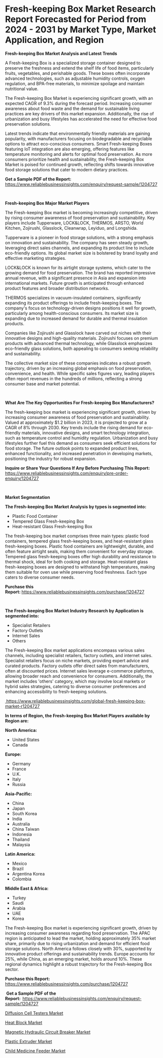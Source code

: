 <p><h1>Fresh-keeping Box Market Research Report Forecasted for Period from 2024 -  2031 by Market Type, Market Application, and Region</h1></p><p><strong>Fresh-keeping Box Market Analysis and Latest Trends</strong></p>
<p><p>A Fresh-keeping Box is a specialized storage container designed to preserve the freshness and extend the shelf life of food items, particularly fruits, vegetables, and perishable goods. These boxes often incorporate advanced technologies, such as adjustable humidity controls, oxygen regulation, and BPA-free materials, to minimize spoilage and maintain nutritional value.</p><p>The Fresh-keeping Box Market is experiencing significant growth, with an expected CAGR of 9.3% during the forecast period. Increasing consumer awareness about food waste and the demand for sustainable living practices are key drivers of this market expansion. Additionally, the rise of urbanization and busy lifestyles has accelerated the need for effective food preservation solutions. </p><p>Latest trends indicate that environmentally friendly materials are gaining popularity, with manufacturers focusing on biodegradable and recyclable options to attract eco-conscious consumers. Smart Fresh-keeping Boxes featuring IoT integration are also emerging, offering features like temperature monitoring and alerts for optimal food preservation. As more consumers prioritize health and sustainability, the Fresh-keeping Box Market is poised for continued growth, reflecting shifts towards innovative food storage solutions that cater to modern dietary practices.</p></p>
<p><strong>Get a Sample PDF of the Report:&nbsp;</strong> <a href="https://www.reliablebusinessinsights.com/enquiry/request-sample/1204727?utm_campaign=57&utm_medium=2&utm_source=Github&utm_content=ia&utm_term=16102024&utm_id=fresh-keeping-box">https://www.reliablebusinessinsights.com/enquiry/request-sample/1204727</a></p>
<p>&nbsp;</p>
<p><strong>Fresh-keeping Box Major Market Players</strong></p>
<p><p>The Fresh-keeping Box market is becoming increasingly competitive, driven by rising consumer awareness of food preservation and sustainability. Key players include Tupperware, LOCK&LOCK, THERMOS, ARSTO, World Kitchen, Zojirushi, Glasslock, Cleanwrap, Leyiduo, and Longshida.</p><p>Tupperware is a pioneer in food storage solutions, with a strong emphasis on innovation and sustainability. The company has seen steady growth, leveraging direct sales channels, and expanding its product line to include eco-friendly options. Its global market size is bolstered by brand loyalty and effective marketing strategies.</p><p>LOCK&LOCK is known for its airtight storage systems, which cater to the growing demand for food preservation. The brand has reported impressive annual revenue, with a significant presence in Asia and expansion into international markets. Future growth is anticipated through enhanced product features and broader distribution networks.</p><p>THERMOS specializes in vacuum-insulated containers, significantly expanding its product offerings to include fresh-keeping boxes. The company's focus on technology-driven designs positions it well for growth, particularly among health-conscious consumers. Its market size is expanding due to increased demand for durable and thermal insulation products.</p><p>Companies like Zojirushi and Glasslock have carved out niches with their innovative designs and high-quality materials. Zojirushi focuses on premium products with advanced thermal technology, while Glasslock emphasizes eco-friendly glass solutions, both appealing to consumers seeking reliability and sustainability.</p><p>The collective market size of these companies indicates a robust growth trajectory, driven by an increasing global emphasis on food preservation, convenience, and health. While specific sales figures vary, leading players often report revenues in the hundreds of millions, reflecting a strong consumer base and market potential.</p></p>
<p>&nbsp;</p>
<p><strong>What Are The Key Opportunities For Fresh-keeping Box Manufacturers?</strong></p>
<p><p>The fresh-keeping box market is experiencing significant growth, driven by increasing consumer awareness of food preservation and sustainability. Valued at approximately $1.2 billion in 2023, it is projected to grow at a CAGR of 8% through 2030. Key trends include the rising demand for eco-friendly materials, innovative designs, and smart technology integration, such as temperature control and humidity regulation. Urbanization and busy lifestyles further fuel this demand as consumers seek efficient solutions for food storage. The future outlook points to expanded product lines, enhanced functionality, and increased penetration in developing markets, positioning the industry for robust expansion.</p></p>
<p><strong>Inquire or Share Your Questions If Any Before Purchasing This Report:</strong> <a href="https://www.reliablebusinessinsights.com/enquiry/pre-order-enquiry/1204727?utm_campaign=57&utm_medium=2&utm_source=Github&utm_content=ia&utm_term=16102024&utm_id=fresh-keeping-box">https://www.reliablebusinessinsights.com/enquiry/pre-order-enquiry/1204727</a></p>
<p>&nbsp;</p>
<p><strong>Market Segmentation</strong></p>
<p><strong>The Fresh-keeping Box Market Analysis by types is segmented into:</strong></p>
<p><ul><li>Plastic Food Container</li><li>Tempered Glass Fresh-keeping Box</li><li>Heat-resistant Glass Fresh-keeping Box</li></ul></p>
<p><p>The fresh-keeping box market comprises three main types: plastic food containers, tempered glass fresh-keeping boxes, and heat-resistant glass fresh-keeping boxes. Plastic food containers are lightweight, durable, and often feature airtight seals, making them convenient for everyday storage. Tempered glass fresh-keeping boxes offer high durability and resistance to thermal shock, ideal for both cooking and storage. Heat-resistant glass fresh-keeping boxes are designed to withstand high temperatures, making them suitable for oven use while preserving food freshness. Each type caters to diverse consumer needs.</p></p>
<p><strong>Purchase this Report:&nbsp;</strong><a href="https://www.reliablebusinessinsights.com/purchase/1204727?utm_campaign=57&utm_medium=2&utm_source=Github&utm_content=ia&utm_term=16102024&utm_id=fresh-keeping-box">https://www.reliablebusinessinsights.com/purchase/1204727</a></p>
<p>&nbsp;</p>
<p><strong>The Fresh-keeping Box Market Industry Research by Application is segmented into:</strong></p>
<p><ul><li>Specialist Retailers</li><li>Factory Outlets</li><li>Internet Sales</li><li>Others</li></ul></p>
<p><p>The Fresh-keeping Box market applications encompass various sales channels, including specialist retailers, factory outlets, and internet sales. Specialist retailers focus on niche markets, providing expert advice and curated products. Factory outlets offer direct sales from manufacturers, often at discounted prices. Internet sales leverage e-commerce platforms, allowing broader reach and convenience for consumers. Additionally, the market includes 'others' category, which may involve local markets or hybrid sales strategies, catering to diverse consumer preferences and enhancing accessibility to fresh-keeping solutions.</p></p>
<p><a href="https://www.reliablebusinessinsights.com/global-fresh-keeping-box-market-r1204727?utm_campaign=57&utm_medium=2&utm_source=Github&utm_content=ia&utm_term=16102024&utm_id=fresh-keeping-box">&nbsp;https://www.reliablebusinessinsights.com/global-fresh-keeping-box-market-r1204727</a></p>
<p><strong>In terms of Region, the Fresh-keeping Box Market Players available by Region are:</strong></p>
<p>
    <p> <strong> North America: </strong>
        <ul>
            <li>United States</li>
            <li>Canada</li>
        </ul>
        </p> 
    <p> <strong> Europe: </strong>
        <ul>
            <li>Germany</li>
            <li>France</li>
            <li>U.K.</li>
            <li>Italy</li>
            <li>Russia</li>
        </ul>
        </p> 
    <p> <strong> Asia-Pacific: </strong>
        <ul>
            <li>China</li>
            <li>Japan</li>
            <li>South Korea</li>
            <li>India</li>
            <li>Australia</li>
            <li>China Taiwan</li>
            <li>Indonesia</li>
            <li>Thailand</li>
            <li>Malaysia</li>
        </ul>
        </p> 
    <p> <strong> Latin America: </strong>
        <ul>
            <li>Mexico</li>
            <li>Brazil</li>
            <li>Argentina Korea</li>
            <li>Colombia</li>
        </ul>
        </p> 
    <p> <strong> Middle East & Africa: </strong>
        <ul>
            <li>Turkey</li>
            <li>Saudi</li>
            <li>Arabia</li>
            <li>UAE</li>
            <li>Korea</li>
        </ul>
    </p>
    </p>
<p><p>The Fresh-keeping Box market is experiencing significant growth, driven by increasing consumer awareness regarding food preservation. The APAC region is anticipated to lead the market, holding approximately 35% market share, primarily due to rising urbanization and demand for efficient food storage solutions. North America follows closely with 30%, supported by innovative product offerings and sustainability trends. Europe accounts for 25%, while China, as an emerging market, holds around 10%. These regional dynamics highlight a robust trajectory for the Fresh-keeping Box sector.</p></p>
<p><strong>Purchase this Report: </strong><a href="https://www.reliablebusinessinsights.com/purchase/1204727?utm_campaign=57&utm_medium=2&utm_source=Github&utm_content=ia&utm_term=16102024&utm_id=fresh-keeping-box">https://www.reliablebusinessinsights.com/purchase/1204727</a></p>
<p>&nbsp;<strong>Get a Sample PDF of the Report:&nbsp;&nbsp;</strong><a href="https://www.reliablebusinessinsights.com/enquiry/request-sample/1204727?utm_campaign=57&utm_medium=2&utm_source=Github&utm_content=ia&utm_term=16102024&utm_id=fresh-keeping-box">https://www.reliablebusinessinsights.com/enquiry/request-sample/1204727</a></p>
<p><strong></strong></p>
<p><p><a href="https://www.linkedin.com/pulse/regional-adaptations-global-diffusion-cell-testers-market-trends-2hmgc?trk=public_post_embed_feed-article-content&utm_campaign=57&utm_medium=2&utm_source=Github&utm_content=ia&utm_term=16102024&utm_id=fresh-keeping-box">Diffusion Cell Testers Market</a></p><p><a href="https://issuu.com/reportprime-2/docs/heat-block-market-size-2030.pptx_8afa62ac3cd613?utm_campaign=57&utm_medium=2&utm_source=Github&utm_content=ia&utm_term=16102024&utm_id=fresh-keeping-box">Heat Block Market</a></p><p><a href="https://issuu.com/reportprime-2/docs/magnetic-hydraulic-circuit-breaker-_12cb010218fd8e?utm_campaign=57&utm_medium=2&utm_source=Github&utm_content=ia&utm_term=16102024&utm_id=fresh-keeping-box">Magnetic Hydraulic Circuit Breaker Market</a></p><p><a href="https://www.linkedin.com/pulse/surfing-plastic-extruder-wave-riding-market-currents-2031-zymolyase-pyydc?utm_campaign=57&utm_medium=2&utm_source=Github&utm_content=ia&utm_term=16102024&utm_id=fresh-keeping-box">Plastic Extruder Market</a></p><p><a href="https://github.com/haydee0czminge/Market-Research-Report-List-1/blob/main/child-medicine-feeder-market.md?utm_campaign=57&utm_medium=2&utm_source=Github&utm_content=ia&utm_term=16102024&utm_id=fresh-keeping-box">Child Medicine Feeder Market</a></p></p>